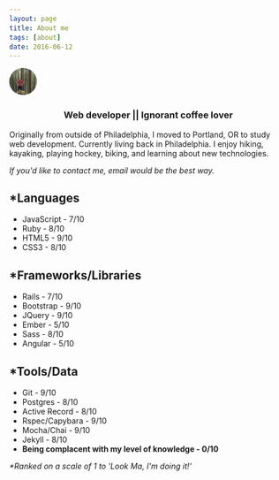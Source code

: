 ```yaml
---
layout: page
title: About me
tags: [about]
date: 2016-06-12
---
```


<img src="../assets/img/prof_pic.png" scrolling="0" width="50px">  

<center><h3>Web developer || Ignorant coffee lover</h3></center>

Originally from outside of Philadelphia, I moved to Portland, OR to study web development. Currently living back in Philadelphia. I enjoy hiking, kayaking, playing hockey, biking, and learning about new technologies.


<p><i>If you'd like to contact me, email would be the best way.</i></p>


## &#42;Languages
* JavaScript - 7/10
* Ruby - 8/10
* HTML5 - 9/10
* CSS3 - 8/10

## &#42;Frameworks/Libraries
* Rails - 7/10
* Bootstrap - 9/10
* JQuery - 9/10
* Ember - 5/10
* Sass - 8/10
* Angular - 5/10

## &#42;Tools/Data
* Git - 9/10
* Postgres - 8/10
* Active Record - 8/10
* Rspec/Capybara - 9/10
* Mocha/Chai - 9/10
* Jekyll - 8/10
* <b>Being complacent with my level of knowledge - 0/10</b>

<p><i>&#42;Ranked on a scale of 1 to 'Look Ma, I'm doing it!'</i></p>

<!--
## Preview

{% capture images %}
    https://cloud.githubusercontent.com/assets/754514/14509720/61c61058-01d6-11e6-93ab-0918515ecd56.png
    https://cloud.githubusercontent.com/assets/754514/14509716/61ac6c8e-01d6-11e6-879f-8308883de790.png
{% endcapture %}
{% include gallery images=images caption="Screenshots of Moon Theme" cols=2 %} -->

